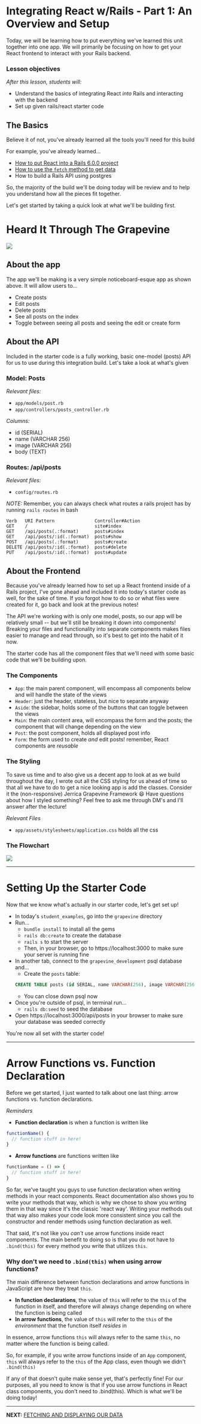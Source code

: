 # Integrating React w/Rails - Part 1: An Overview and Setup

Today, we will be learning how to put everything we've learned this unit together into one app. We will primarily be focusing on how to get your React frontend to interact with your Rails backend.

### Lesson objectives

_After this lesson, students will:_

  - Understand the basics of integrating React _into_ Rails and interacting with the backend
  - Set up given rails/react starter code

## The Basics

Believe it of not, you've already learned all the tools you'll need for this build

For example, you've already learned...

- [How to put React into a Rails 6.0.0 project](../../w11d02/instructor_notes/1.%20Rails%20and%20React.md)
- [How to use the `fetch` method to get data](../../w11d03/instructor_notes/4.%20React_AJAX.md)
- How to build a Rails API using postgres

So, the majority of the build we'll be doing today will be review and to help you understand how all the pieces fit together.

Let's get started by taking a quick look at what we'll be building first.

# Heard It Through The Grapevine

![](https://imgur.com/v40qrQQ.gif)

## About the app

The app we'll be making is a very simple noticeboard-esque app as shown above. It will allow users to...

- Create posts
- Edit posts
- Delete posts
- See all posts on the index
- Toggle between seeing all posts and seeing the edit or create form

## About the API  

Included in the starter code is a fully working, basic one-model (posts) API for us to use during this integration build. Let's take a look at what's given

### Model: Posts

_Relevant files:_

- `app/models/post.rb`
- `app/controllers/posts_controller.rb`

_Columns:_

- id (SERIAL)
- name (VARCHAR 256)
- image (VARCHAR 256)
- body (TEXT)

### Routes: /api/posts

_Relevant files:_

- `config/routes.rb`

_NOTE:_ Remember, you can always check what routes a rails project has by running `rails routes` in bash

  ```
  Verb   URI Pattern               Controller#Action
  GET    /                         site#index
  GET    /api/posts(.:format)      posts#index
  GET    /api/posts/:id(.:format)  posts#show
  POST   /api/posts(.:format)      posts#create
  DELETE /api/posts/:id(.:format)  posts#delete
  PUT    /api/posts/:id(.:format)  posts#update
  ```

## About the Frontend

Because you've already learned how to set up a React frontend inside of a Rails project, I've gone ahead and included it into today's starter code as well, for the sake of time. If you forgot how to do so or what files were created for it, go  back and look at the previous notes!

The API we're working with is only one model, posts, so our app will be relatively small -- but we'll still be breaking it down into components! Breaking your files and functionality into separate components makes files easier to manage and read through, so it's best to get into the habit of it now.

The starter code has all the component files that we'll need with some basic code that we'll be building upon.

### The Components

  - `App`: the main parent component, will encompass all components below and will handle the state of the views
  - `Header`: just the header, stateless, but nice to separate anyway
  - `Aside`: the sidebar, holds some of the buttons that can toggle between the views
  - `Main`: the main content area, will encompass the form and the posts; the component that will change depending on the view
  - `Post`: the post component, holds all displayed post info
  - `Form`: the form used to create _and_ edit posts! remember, React components are  _reusable_

### The Styling

To save us time and to also give us a decent app to look at as we build throughout the day, I wrote out all the CSS styling for us ahead of time so that all we have to do to get a nice looking app is add the classes. Consider it the (non-responsive) Jerrica Grapevine Framework 😆 Have questions about how I styled something? Feel free to ask me through DM's and I'll answer after the lecture!

_Relevant Files_

- `app/assets/stylesheets/application.css` holds all the css

### The Flowchart

![](https://imgur.com/xRdv5TJ.png)

---

# Setting Up the Starter Code

Now that we know what's actually in our starter code, let's get set up!

- In today's `student_examples`, go into the `grapevine` directory
- Run...
  - `bundle install` to install all the gems
  - `rails db:create` to create the database
  - `rails s` to start the server
  - Then, in your browser, go to https://localhost:3000 to make sure your server is running fine
- In another tab, connect to the `grapevine_development` psql database and...
  - Create the `posts` table:
  ```sql
  CREATE TABLE posts (id SERIAL, name VARCHAR(256), image VARCHAR(256), body TEXT);
  ```
  - You can close down psql now
- Once you're outside of psql, in terminal run...
  - `rails db:seed` to seed the database
- Open https://localhost:3000/api/posts in your browser to make sure your database was seeded correctly

You're now all set with the starter code!

---

# Arrow Functions vs. Function Declaration

Before we get started, I just wanted to talk about one last thing: arrow functions vs. function declarations.

_Reminders_

  - **Function declaration** is when a function is written like
  ```js
  functionName() {
    // function stuff in here!
  }
  ```
  - **Arrow functions** are functions written like
  ```js
  functionName = () => {
    // function stuff in here!
  }
  ```

So far, we've taught you guys to use function declaration when writing methods in your react components. React documentation also shows you to write your methods that way, which is why we chose to show you writing them in that way since it's the classic 'react way'. Writing your methods out that way also makes your code look more consistent since you call the constructor and render methods using function declaration as well.

That said, it's not like you _can't_ use arrow functions inside react components. The main benefit to doing so is that you do not have to `.bind(this)` for every method you write that utilizes `this`.

### Why don't we need to `.bind(this)` when using arrow functions?

The main difference between function declarations and arrow functions in JavaScript are how they treat `this`.

  - **In function declarations**, the value of `this` will refer to the `this` of the function in itself, and therefore will always change depending on where the function is being called
  - **In arrow functions**, the value of `this` will refer to the `this` of the _environment_ that the function itself _resides_ in

In essence, arrow functions `this` will always refer to the same `this`, no matter where the function is being called.

So, for example, if you write arrow functions inside of an `App` component, `this` will always refer to the `this` of the App class, even though we didn't `.bind(this)`

If any of that doesn't quite make sense yet, that's perfectly fine! For our purposes, all you need to know is that if you use arrow functions in React class components, you don't need to .bind(this). Which is what we'll be doing today!

---

**NEXT:** [FETCHING AND DISPLAYING OUR DATA](2_Fetching_and_Displaying_Data.md) 
